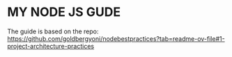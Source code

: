 # MY NODE JS GUDE

The guide is based on the repo:
https://github.com/goldbergyoni/nodebestpractices?tab=readme-ov-file#1-project-architecture-practices
